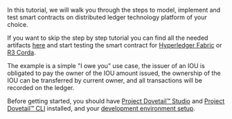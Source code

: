 In this tutorial, we will walk you through the steps to model, implement and test smart contracts on distributed ledger technology platform of your choice.

If you want to skip the step by step tutorial you can find all the needed artifacts [here](tutorials/iou_tutorial.zip) and start testing the smart contract for [Hyperledger Fabric](ch02-07-test-hf.md) or [R3 Corda](ch02-09-test-corda.md).

The example is a simple "I owe you" use case, the issuer of an IOU is obligated to pay the owner of the IOU amount issued, the ownership of the IOU can be transferred by current owner, and all transactions will be recorded on the ledger.

Before getting started, you should have [Project Dovetail™ Studio](ch01-01-installation.md) and [Project Dovetail™ CLI](ch01-02-dovetail-cli.md) installed, and your [development environment setup](ch01-03-environment.md).

